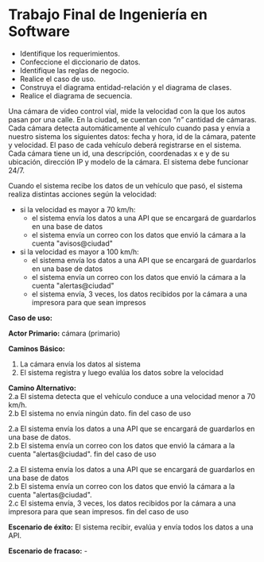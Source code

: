 # Trabajo Final de Ingeniería en Software

* Identifique los requerimientos.  
* Confeccione el diccionario de datos.  
* Identifique las reglas de negocio.  
* Realice el caso de uso.  
* Construya el diagrama entidad-relación y el diagrama de clases.  
* Realice el diagrama de secuencia.

Una cámara de video control vial, mide la velocidad con la que los autos pasan por una calle. En la ciudad, se cuentan con *“n”* cantidad de cámaras. Cada cámara detecta automáticamente al vehículo cuando pasa y envía a nuestro sistema los siguientes datos: fecha y hora, id de la cámara, patente y velocidad. El paso de cada vehículo deberá registrarse en el sistema. Cada cámara tiene un id, una descripción, coordenadas x e y de su ubicación, dirección IP y modelo de la cámara. El sistema debe funcionar 24/7.

Cuando el sistema recibe los datos de un vehículo que pasó, el sistema realiza distintas acciones según la velocidad:

* si la velocidad es mayor a 70 km/h:  
  * el sistema envía los datos a una API que se encargará de guardarlos en una base de datos  
  * el sistema envía un correo con los datos que envió la cámara a la cuenta "avisos@ciudad"  
* si la velocidad es mayor a 100 km/h:  
  * el sistema envía los datos a una API que se encargará de guardarlos en una base de datos  
  * el sistema envía un correo con los datos que envió la cámara a la cuenta "alertas@ciudad"  
  * el sistema envía, 3 veces, los datos recibidos por la cámara a una impresora para que sean impresos

**Caso de uso:** 

**Actor Primario:** cámara (primario)

**Caminos Básico:**

1. La cámara envía los datos al sistema  
2. El sistema registra y luego evalúa los datos sobre la velocidad  
   

**Camino Alternativo:**  
2.a El sistema detecta que el vehículo conduce a una velocidad menor a 70 km/h.  
2.b El sistema no envía ningún dato. fin del caso de uso

2.a El sistema envía los datos a una API que se encargará de guardarlos en una base de datos.  
2.b El sistema envía un correo con los datos que envió la cámara a la cuenta "alertas@ciudad". fin del caso de uso

2.a El sistema envía los datos a una API que se encargará de guardarlos en una base de datos  
2.b El sistema envía un correo con los datos que envió la cámara a la cuenta "alertas@ciudad".  
2.c El sistema envía, 3 veces, los datos recibidos por la cámara a una impresora para que sean impresos. fin del caso de uso

**Escenario de éxito:** El sistema recibir, evalúa y envía todos los datos a una API.

**Escenario de fracaso:** \-  
